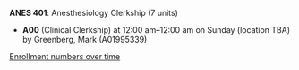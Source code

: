 **ANES 401**: Anesthesiology Clerkship (7 units)

- **A00** (Clinical Clerkship) at 12:00 am–12:00 am on Sunday (location TBA) by Greenberg, Mark (A01995339)

[Enrollment numbers over time](./ANES401.tsv)
